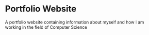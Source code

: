 # Portfolio Website  

A portfolio website containing information about myself and how I am working in the field of Computer Science
